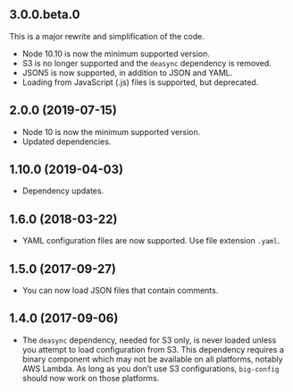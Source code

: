 ## 3.0.0.beta.0

This is a major rewrite and simplification of the code.

- Node 10.10 is now the minimum supported version.
- S3 is no longer supported and the `deasync` dependency is removed.
- JSON5 is now supported, in addition to JSON and YAML.
- Loading from JavaScript (.js) files is supported, but deprecated.

## 2.0.0 (2019-07-15)

- Node 10 is now the minimum supported version.
- Updated dependencies.

## 1.10.0 (2019-04-03)

- Dependency updates.

## 1.6.0 (2018-03-22)

- YAML configuration files are now supported. Use file extension `.yaml`.

## 1.5.0 (2017-09-27)

- You can now load JSON files that contain comments.

## 1.4.0 (2017-09-06)

- The `deasync` dependency, needed for S3 only, is never loaded unless you attempt to load configuration from S3. This dependency requires a binary component which may not be available on all platforms, notably AWS Lambda. As long as you don’t use S3 configurations, `big-config` should now work on those platforms.
